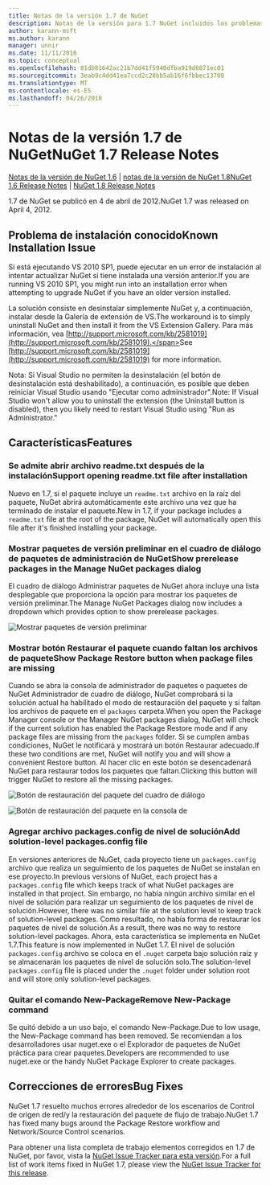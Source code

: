 ```yaml
---
title: Notas de la versión 1.7 de NuGet
description: Notas de la versión para 1.7 NuGet incluidos los problemas conocidos, correcciones de errores, las funciones agregadas y dcr.
author: karann-msft
ms.author: karann
manager: unnir
ms.date: 11/11/2016
ms.topic: conceptual
ms.openlocfilehash: 81db81642ac21b7dd41f5940dfba919d0871ec01
ms.sourcegitcommit: 3eab9c4dd41ea7ccd2c28bb5ab16f6fbbec13708
ms.translationtype: MT
ms.contentlocale: es-ES
ms.lasthandoff: 04/26/2018
---
```

# <a name="nuget-17-release-notes"></a><span data-ttu-id="e800f-103">Notas de la versión 1.7 de NuGet</span><span class="sxs-lookup"><span data-stu-id="e800f-103">NuGet 1.7 Release Notes</span></span>

<span data-ttu-id="e800f-104">[Notas de la versión de NuGet 1.6](../release-notes/nuget-1.6.md) | [notas de la versión de NuGet 1.8](../release-notes/nuget-1.8.md)</span><span class="sxs-lookup"><span data-stu-id="e800f-104">[NuGet 1.6 Release Notes](../release-notes/nuget-1.6.md) | [NuGet 1.8 Release Notes](../release-notes/nuget-1.8.md)</span></span>

<span data-ttu-id="e800f-105">1.7 de NuGet se publicó en 4 de abril de 2012.</span><span class="sxs-lookup"><span data-stu-id="e800f-105">NuGet 1.7 was released on April 4, 2012.</span></span>

## <a name="known-installation-issue"></a><span data-ttu-id="e800f-106">Problema de instalación conocido</span><span class="sxs-lookup"><span data-stu-id="e800f-106">Known Installation Issue</span></span>
<span data-ttu-id="e800f-107">Si está ejecutando VS 2010 SP1, puede ejecutar en un error de instalación al intentar actualizar NuGet si tiene instalada una versión anterior.</span><span class="sxs-lookup"><span data-stu-id="e800f-107">If you are running VS 2010 SP1, you might run into an installation error when attempting to upgrade NuGet if you have an older version installed.</span></span>

<span data-ttu-id="e800f-108">La solución consiste en desinstalar simplemente NuGet y, a continuación, instalar desde la Galería de extensión de VS.</span><span class="sxs-lookup"><span data-stu-id="e800f-108">The workaround is to simply uninstall NuGet and then install it from the VS Extension Gallery.</span></span>  <span data-ttu-id="e800f-109">Para más información, vea [http://support.microsoft.com/kb/2581019](http://support.microsoft.com/kb/2581019).</span><span class="sxs-lookup"><span data-stu-id="e800f-109">See [http://support.microsoft.com/kb/2581019](http://support.microsoft.com/kb/2581019) for more information.</span></span>

<span data-ttu-id="e800f-110">Nota: Si Visual Studio no permiten la desinstalación (el botón de desinstalación está deshabilitado), a continuación, es posible que deben reiniciar Visual Studio usando "Ejecutar como administrador".</span><span class="sxs-lookup"><span data-stu-id="e800f-110">Note: If Visual Studio won't allow you to uninstall the extension (the Uninstall button is disabled), then you likely need to restart Visual Studio using "Run as Administrator."</span></span>

## <a name="features"></a><span data-ttu-id="e800f-111">Características</span><span class="sxs-lookup"><span data-stu-id="e800f-111">Features</span></span>

### <a name="support-opening-readmetxt-file-after-installation"></a><span data-ttu-id="e800f-112">Se admite abrir archivo readme.txt después de la instalación</span><span class="sxs-lookup"><span data-stu-id="e800f-112">Support opening readme.txt file after installation</span></span>
<span data-ttu-id="e800f-113">Nuevo en 1.7, si el paquete incluye un `readme.txt` archivo en la raíz del paquete, NuGet abrirá automáticamente este archivo una vez que ha terminado de instalar el paquete.</span><span class="sxs-lookup"><span data-stu-id="e800f-113">New in 1.7, if your package includes a `readme.txt` file at the root of the package, NuGet will automatically open this file after it's finished installing your package.</span></span>

### <a name="show-prerelease-packages-in-the-manage-nuget-packages-dialog"></a><span data-ttu-id="e800f-114">Mostrar paquetes de versión preliminar en el cuadro de diálogo de paquetes de administración de NuGet</span><span class="sxs-lookup"><span data-stu-id="e800f-114">Show prerelease packages in the Manage NuGet packages dialog</span></span>
<span data-ttu-id="e800f-115">El cuadro de diálogo Administrar paquetes de NuGet ahora incluye una lista desplegable que proporciona la opción para mostrar los paquetes de versión preliminar.</span><span class="sxs-lookup"><span data-stu-id="e800f-115">The Manage NuGet Packages dialog now includes a dropdown which provides option to show prerelease packages.</span></span>

![Mostrar paquetes de versión preliminar](./media/prerelease-dropdown.png)

### <a name="show-package-restore-button-when-package-files-are-missing"></a><span data-ttu-id="e800f-117">Mostrar botón Restaurar el paquete cuando faltan los archivos de paquete</span><span class="sxs-lookup"><span data-stu-id="e800f-117">Show Package Restore button when package files are missing</span></span>
<span data-ttu-id="e800f-118">Cuando se abra la consola de administrador de paquetes o paquetes de NuGet Administrador de cuadro de diálogo, NuGet comprobará si la solución actual ha habilitado el modo de restauración del paquete y si faltan los archivos de paquete en el `packages` carpeta.</span><span class="sxs-lookup"><span data-stu-id="e800f-118">When you open the Package Manager console or the Manager NuGet packages dialog, NuGet will check if the current solution has enabled the Package Restore mode and if any package files are missing from the `packages` folder.</span></span> <span data-ttu-id="e800f-119">Si se cumplen ambas condiciones, NuGet le notificará y mostrará un botón Restaurar adecuado.</span><span class="sxs-lookup"><span data-stu-id="e800f-119">If these two conditions are met, NuGet will notify you and will show a convenient Restore button.</span></span> <span data-ttu-id="e800f-120">Al hacer clic en este botón se desencadenará NuGet para restaurar todos los paquetes que faltan.</span><span class="sxs-lookup"><span data-stu-id="e800f-120">Clicking this button will trigger NuGet to restore all the missing packages.</span></span>

![Botón de restauración del paquete del cuadro de diálogo](./media/packagerestore-dialog.png)

![Botón de restauración del paquete en la consola de](./media/packagerestore-console.png)

### <a name="add-solution-level-packagesconfig-file"></a><span data-ttu-id="e800f-123">Agregar archivo packages.config de nivel de solución</span><span class="sxs-lookup"><span data-stu-id="e800f-123">Add solution-level packages.config file</span></span>
<span data-ttu-id="e800f-124">En versiones anteriores de NuGet, cada proyecto tiene un `packages.config` archivo que realiza un seguimiento de los paquetes de NuGet se instalan en ese proyecto.</span><span class="sxs-lookup"><span data-stu-id="e800f-124">In previous versions of NuGet, each project has a `packages.config` file which keeps track of what NuGet packages are installed in that project.</span></span> <span data-ttu-id="e800f-125">Sin embargo, no había ningún archivo similar en el nivel de solución para realizar un seguimiento de los paquetes de nivel de solución.</span><span class="sxs-lookup"><span data-stu-id="e800f-125">However, there was no similar file at the solution level to keep track of solution-level packages.</span></span> <span data-ttu-id="e800f-126">Como resultado, no había forma de restaurar los paquetes de nivel de solución.</span><span class="sxs-lookup"><span data-stu-id="e800f-126">As a result, there was no way to restore solution-level packages.</span></span>
<span data-ttu-id="e800f-127">Ahora, esta característica se implementa en NuGet 1.7.</span><span class="sxs-lookup"><span data-stu-id="e800f-127">This feature is now implemented in NuGet 1.7.</span></span> <span data-ttu-id="e800f-128">El nivel de solución `packages.config` archivo se coloca en el `.nuget` carpeta bajo solución raíz y se almacenarán los paquetes de nivel de solución solo.</span><span class="sxs-lookup"><span data-stu-id="e800f-128">The solution-level `packages.config` file is placed under the `.nuget` folder under solution root and will store only solution-level packages.</span></span>

### <a name="remove-new-package-command"></a><span data-ttu-id="e800f-129">Quitar el comando New-Package</span><span class="sxs-lookup"><span data-stu-id="e800f-129">Remove New-Package command</span></span>
<span data-ttu-id="e800f-130">Se quitó debido a un uso bajo, el comando New-Package.</span><span class="sxs-lookup"><span data-stu-id="e800f-130">Due to low usage, the New-Package command has been removed.</span></span> <span data-ttu-id="e800f-131">Se recomiendan a los desarrolladores usar nuget.exe o el Explorador de paquetes de NuGet práctica para crear paquetes.</span><span class="sxs-lookup"><span data-stu-id="e800f-131">Developers are recommended to use nuget.exe or the handy NuGet Package Explorer to create packages.</span></span>

## <a name="bug-fixes"></a><span data-ttu-id="e800f-132">Correcciones de errores</span><span class="sxs-lookup"><span data-stu-id="e800f-132">Bug Fixes</span></span>
<span data-ttu-id="e800f-133">NuGet 1.7 resuelto muchos errores alrededor de los escenarios de Control de origen de red/y la restauración del paquete de flujo de trabajo.</span><span class="sxs-lookup"><span data-stu-id="e800f-133">NuGet 1.7 has fixed many bugs around the Package Restore workflow and Network/Source Control scenarios.</span></span>

<span data-ttu-id="e800f-134">Para obtener una lista completa de trabajo elementos corregidos en 1.7 de NuGet, por favor, vista la [NuGet Issue Tracker para esta versión](http://nuget.codeplex.com/workitem/list/advanced?keyword=&status=Closed&type=All&priority=All&release=NuGet%201.7&assignedTo=All&component=All&sortField=Votes&sortDirection=Descending&page=0).</span><span class="sxs-lookup"><span data-stu-id="e800f-134">For a full list of work items fixed in NuGet 1.7, please view the [NuGet Issue Tracker for this release](http://nuget.codeplex.com/workitem/list/advanced?keyword=&status=Closed&type=All&priority=All&release=NuGet%201.7&assignedTo=All&component=All&sortField=Votes&sortDirection=Descending&page=0).</span></span>

